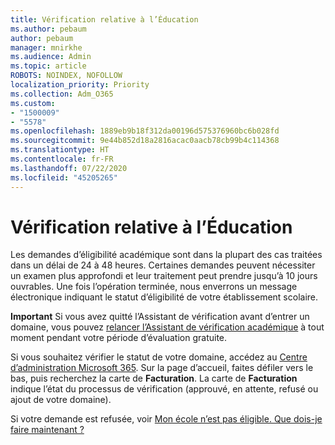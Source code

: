 ```yaml
---
title: Vérification relative à l’Éducation
ms.author: pebaum
author: pebaum
manager: mnirkhe
ms.audience: Admin
ms.topic: article
ROBOTS: NOINDEX, NOFOLLOW
localization_priority: Priority
ms.collection: Adm_O365
ms.custom:
- "1500009"
- "5578"
ms.openlocfilehash: 1889eb9b18f312da00196d575376960bc6b028fd
ms.sourcegitcommit: 9e44b852d18a2816acac0aacb78cb99b4c114368
ms.translationtype: HT
ms.contentlocale: fr-FR
ms.lasthandoff: 07/22/2020
ms.locfileid: "45205265"
---
```

# <a name="edu-verification"></a>Vérification relative à l’Éducation

Les demandes d’éligibilité académique sont dans la plupart des cas traitées dans un délai de 24 à 48 heures. Certaines demandes peuvent nécessiter un examen plus approfondi et leur traitement peut prendre jusqu’à 10 jours ouvrables. Une fois l’opération terminée, nous enverrons un message électronique indiquant le statut d’éligibilité de votre établissement scolaire.

**Important** Si vous avez quitté l’Assistant de vérification avant d’entrer un domaine, vous pouvez [relancer l’Assistant de vérification académique](https://go.microsoft.com/fwlink/p/?linkid=2135255) à tout moment pendant votre période d’évaluation gratuite.

Si vous souhaitez vérifier le statut de votre domaine, accédez au [Centre d’administration Microsoft 365](https://go.microsoft.com/fwlink/p/?linkid=2024339). Sur la page d’accueil, faites défiler vers le bas, puis recherchez la carte de **Facturation**. La carte de **Facturation** indique l’état du processus de vérification (approuvé, en attente, refusé ou ajout de votre domaine).

Si votre demande est refusée, voir [Mon école n’est pas éligible. Que dois-je faire maintenant ?](https://docs.microsoft.com/microsoft-365/commerce/subscriptions/verify-academic-eligibility#my-school-isnt-eligible-what-do-i-do-now)